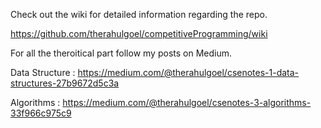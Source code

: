 Check out the wiki for detailed information regarding the repo.

https://github.com/therahulgoel/competitiveProgramming/wiki

For all the theroitical part follow my posts on Medium.

Data Structure : https://medium.com/@therahulgoel/csenotes-1-data-structures-27b9672d5c3a

Algorithms : https://medium.com/@therahulgoel/csenotes-3-algorithms-33f966c975c9
